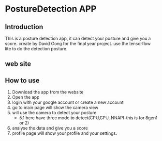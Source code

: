 # PostureDetection APP

## Introduction
This is a posture detection app, it can detect your posture and give you a score.
create by David Gong for the final year project.
use the tensorflow lite to do the detection posture.


## web site
<!-- 
www.posturedetection.com
--->
## How to use
1. Download the app from the website
2. Open the app
3. login with your google account or create a new account
4. go to main page will show the camera view
5. will use the camera to detect your posture
   - 5.1 here have three mode to detect(CPU,GPU, NNAPI-this is for 8gen1 or 2)
6. analyse the data and give you a score
7. profile page will show your profile and your settings.

